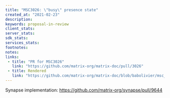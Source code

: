 ```yaml
---
title: "MSC3026: \"busy\" presence state"
created_at: "2021-02-23"
description:
keywords: proposal-in-review
client_stats:
server_stats:
sdk_stats:
services_stats:
footnotes:
notes:
links:
 - title: "PR for MSC3026"
   link: "https://github.com/matrix-org/matrix-doc/pull/3026"
 - title: Rendered
   link: "https://github.com/matrix-org/matrix-doc/blob/babolivier/msc_presence_busy/proposals/3026-presence-busy.md"
---
```


Synapse implementation: https://github.com/matrix-org/synapse/pull/9644
